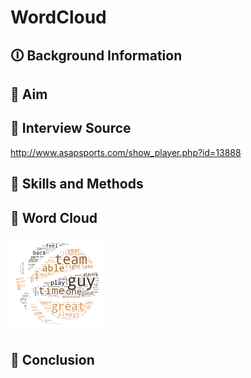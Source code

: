 # WordCloud
## 🛈 Background Information

## 🎯 Aim

## :mag_right: Interview Source
http://www.asapsports.com/show_player.php?id=13888

## :triangular_ruler: Skills and Methods

## :basketball: Word Cloud

<img src="Bball_wordcloud.png" width="30%"> 

## :closed_book: Conclusion


